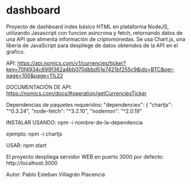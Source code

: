 # dashboard
Proyecto de dashboard index básico HTML en plataforma NodeJS, utilizando Javascript con funcion asíncrona y fetch, retornando datos de una API que alimenta información de criptomonedas. Se usa Chart.js, una libería de JavaScript para despliege de datos obtenidos de la API en el grafico.


API:
https://api.nomics.com/v1/currencies/ticker?key=70f4934c699f362a4bb070dbbd51e7421bf255c9&ids=BTC&per-page=100&page=1%22

DOCUMENTACIÓN DE API:
https://nomics.com/docs/#operation/getCurrenciesTicker


Dependencias de paquetes requeridos:
    "dependencies": {
    "chartjs": "^0.3.24",
    "node-fetch": "^3.2.10",
    "nodemon": "^2.0.19"


INSTALAR USANDO:
npm -i nombre-de-la-dependencia

ejemplo: npm -i chartjs

USAR:
npm start 


El proyecto despliega servidor WEB en puerto 3000 por defecto: 
http://localhost:3000


Autor: Pablo Esteban Villagrán Placencia